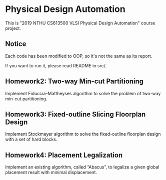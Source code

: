 # Physical Design Automation
This is "2019 NTHU CS613500 VLSI Physical Design Automation" course project.

## Notice 
Each code has been modified to OOP, so it's not the same as its report.

If you want to run it, please read README in src/.

## Homework2: Two-way Min-cut Partitioning
Implement Fiduccia–Mattheyses algorithm to solve the problem of two-way min-cut partitioning.

## Homework3: Fixed-outline Slicing Floorplan Design
Implement Stockmeyer algorithm to solve the fixed-outline floorplan design with a set of hard blocks.

## Homework4: Placement Legalization
Implement an existing algorithm, called “Abacus”, to legalize a given global placement result with minimal displacement.
